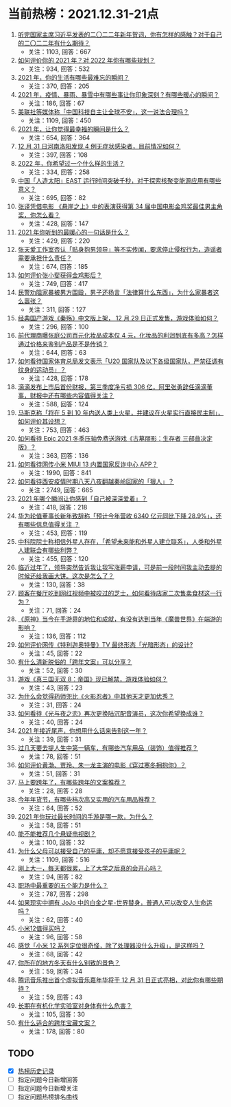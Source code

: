 # 当前热榜：2021.12.31-21点
1. [听完国家主席习近平发表的二〇二二年新年贺词，你有怎样的感触？对于自己的二〇二二年有什么期待？](https://www.zhihu.com/question/509342997)
    * 关注：1103, 回答：667
2. [如何评价你的 2021 年？对 2022 年你有哪些规划？](https://www.zhihu.com/question/502382907)
    * 关注：934, 回答：532
3. [2021 年，你的生活有哪些最难忘的瞬间？](https://www.zhihu.com/question/502941451)
    * 关注：370, 回答：205
4. [2021 年，疫情、暴雨、暴雪中有哪些事让你印象深刻？有哪些暖心的瞬间？](https://www.zhihu.com/question/503158746)
    * 关注：186, 回答：67
5. [美联社等媒体称「中国科技自主让全球不安」，这一说法合理吗？](https://www.zhihu.com/question/509186206)
    * 关注：1109, 回答：450
6. [2021 年，让你觉得最幸福的瞬间是什么？](https://www.zhihu.com/question/504284800)
    * 关注：654, 回答：364
7. [12 月 31 日河南洛阳发现 4 例无症状感染者，目前情况如何？](https://www.zhihu.com/question/509290724)
    * 关注：397, 回答：108
8. [2022 年，你希望过一个什么样的生活？](https://www.zhihu.com/question/503473013)
    * 关注：334, 回答：258
9. [中国「人造太阳」EAST 运行时间突破千秒，对于探索核聚变能源应用有哪些意义？](https://www.zhihu.com/question/509293253)
    * 关注：695, 回答：82
10. [张译凭借电影 《悬崖之上》中的表演获得第 34 届中国电影金鸡奖最佳男主角奖，你怎么看？](https://www.zhihu.com/question/509204096)
    * 关注：428, 回答：147
11. [2021 年你听到的最暖心的一句话是什么？](https://www.zhihu.com/question/503464200)
    * 关注：429, 回答：220
12. [张天爱工作室否认「贴身抱男领导」等不实传闻，要求停止侵权行为，造谣者需要承担什么责任？](https://www.zhihu.com/question/509163973)
    * 关注：674, 回答：185
13. [如何评价张小斐获得金鸡影后？](https://www.zhihu.com/question/509205756)
    * 关注：749, 回答：417
14. [民警劝阻家暴被男方围殴，男子还扬言「法律算什么东西」，为什么家暴者这么嚣张？](https://www.zhihu.com/question/509242148)
    * 关注：311, 回答：127
15. [经典国产游戏《秦殇》中文版上架， 12 月 29 日正式发售，游戏体验如何？](https://www.zhihu.com/question/508751995)
    * 关注：296, 回答：100
16. [前代理商曝张庭公司百元化妆品成本仅 4 元，化妆品的利润到底有多高？怎样通过价格来鉴别产品是不是传销？](https://www.zhihu.com/question/509252686)
    * 关注：644, 回答：63
17. [如何看待国家体育总局发文表示「U20 国家队及以下各级国家队，严禁征调有纹身的运动员」？](https://www.zhihu.com/question/509078805)
    * 关注：428, 回答：178
18. [滴滴发布上市后首份财报，第三季度净亏损 306 亿，阿里张勇辞任滴滴董事，财报中还有哪些内容值得关注？](https://www.zhihu.com/question/509067141)
    * 关注：588, 回答：124
19. [马斯克称「将在 5 到 10 年内送人类上火星，并建议在火星实行直接民主制」，如何评价其设想？](https://www.zhihu.com/question/509159531)
    * 关注：753, 回答：463
20. [如何看待 Epic 2021 冬季压轴免费送游戏《古墓丽影：生存者 三部曲决定版》？](https://www.zhihu.com/question/508927023)
    * 关注：363, 回答：136
21. [如何看待网传小米 MIUI 13 内置国家反诈中心 APP？](https://www.zhihu.com/question/509128730)
    * 关注：1990, 回答：841
22. [如何看待西安疫情时期八天八夜翻越秦岭回家的「狠人」？](https://www.zhihu.com/question/508914944)
    * 关注：2749, 回答：665
23. [2021 年哪个瞬间让你感到「自己被深深爱着」？](https://www.zhihu.com/question/504281393)
    * 关注：418, 回答：218
24. [华为轮值董事长新年致辞称「预计今年营收 6340 亿元同比下降 28.9%」，还有哪些信息值得关注 ？](https://www.zhihu.com/question/509257727)
    * 关注：453, 回答：119
25. [中科院院士称相信外星人存在，「希望未来能和外星人建立联系」，人类和外星人建联会有哪些利弊？](https://www.zhihu.com/question/509201069)
    * 关注：455, 回答：120
26. [临近过年了，领导突然告诉我让我写涨薪申请，可是前一段时间我主动去提的时候还给我画大饼。这次是怎么了？](https://www.zhihu.com/question/507211925)
    * 关注：130, 回答：38
27. [顾客在餐厅吃到网红视频中被咬过的芝士，如何看待店家二次售卖食材这一行为？](https://www.zhihu.com/question/509232532)
    * 关注：71, 回答：24
28. [《原神》当今在手游界的地位和成就，有没有达到当年《魔兽世界》在端游的影响？](https://www.zhihu.com/question/507078280)
    * 关注：136, 回答：112
29. [如何评价网传《特利迦奥特曼》TV 最终形态「光暗形态」的设计?](https://www.zhihu.com/question/508907507)
    * 关注：45, 回答：22
30. [有什么清新脱俗的「跨年文案」可以分享？](https://www.zhihu.com/question/503473118)
    * 关注：52, 回答：30
31. [游戏《真三国无双 8：帝国》现已解禁，游戏体验如何？](https://www.zhihu.com/question/506250096)
    * 关注：43, 回答：23
32. [为什么会觉得药师兜比《火影忍者》中其他天才更加优秀？](https://www.zhihu.com/question/508471372)
    * 关注：31, 回答：24
33. [如何看待《光与夜之恋》再次更换陆沉配音演员，这次你希望换成谁？](https://www.zhihu.com/question/509007808)
    * 关注：40, 回答：24
34. [2021 年接近尾声，你想用什么话来告别这一年？](https://www.zhihu.com/question/502965238)
    * 关注：39, 回答：31
35. [过几天要去提人生中第一辆车，有哪些汽车用品（装饰）值得推荐？](https://www.zhihu.com/question/509128742)
    * 关注：78, 回答：51
36. [如何评价黄渤、贾玲、朱一龙主演的电影《穿过寒冬拥抱你》？](https://www.zhihu.com/question/508224283)
    * 关注：51, 回答：31
37. [马上要跨年了，有哪些跨年的文案推荐？](https://www.zhihu.com/question/507874862)
    * 关注：28, 回答：28
38. [今年年货节，有哪些档次高又实用的汽车用品推荐？](https://www.zhihu.com/question/509116023)
    * 关注：64, 回答：52
39. [2021 年你玩过最长时间的手游是哪一款，为什么？](https://www.zhihu.com/question/508580619)
    * 关注：58, 回答：51
40. [能不能推荐几个悬疑电视剧？](https://www.zhihu.com/question/359933104)
    * 关注：100, 回答：32
41. [为什么父母可以接受自己的平庸，却不愿意接受孩子的平庸呢？](https://www.zhihu.com/question/500124167)
    * 关注：1109, 回答：516
42. [刚上大一，每天都很累，上了大学之后真的会开心吗？](https://www.zhihu.com/question/509103069)
    * 关注：94, 回答：82
43. [职场中最重要的五个能力是什么？](https://www.zhihu.com/question/499452895)
    * 关注：787, 回答：298
44. [如果现实中拥有 JoJo 中的白金之星-世界替身，普通人可以改变人生命运吗？](https://www.zhihu.com/question/507534102)
    * 关注：62, 回答：40
45. [小米12值得买吗？](https://www.zhihu.com/question/508846122)
    * 关注：96, 回答：58
46. [感觉「小米 12 系列定位很奇怪，除了处理器没什么升级」，是这样吗？](https://www.zhihu.com/question/508857653)
    * 关注：68, 回答：42
47. [你所在的地方冬天有什么别致的景色？](https://www.zhihu.com/question/503879701)
    * 关注：59, 回答：34
48. [腾讯音乐推出首个虚拟音乐嘉年华将于 12 月 31 日正式亮相，对此你有哪些期待？](https://www.zhihu.com/question/508100847)
    * 关注：59, 回答：43
49. [长期在有机化学实验室对身体有什么危害？](https://www.zhihu.com/question/263741321)
    * 关注：105, 回答：30
50. [有什么适合的跨年宝藏文案？](https://www.zhihu.com/question/508748900)
    * 关注：178, 回答：80
## TODO
* [x] [热榜历史记录](hot_history/AllHot.md)
* [ ] 指定问题今日新增回答
* [ ] 指定问题今日新增关注
* [ ] 指定问题热榜排名曲线
